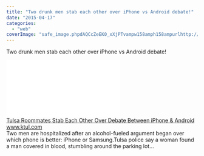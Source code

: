 ```yaml
---
title: "Two drunk men stab each other over iPhone vs Android debate!"
date: "2015-04-17"
categories: 
  - "web"
coverImage: "safe_image.phpdAQCcZeEK0_xXjPTvampw158amph158ampurlhttp://ktul.images.worldnow.com/images/7487271_G.jpg"
---
```


Two drunk men stab each other over iPhone vs Android debate!  
  
[![](images/safe_image.php?d=AQCcZeEK0_xXjPTv&w=158&h=158&url=http%3A%2F%2Fktul.images.worldnow.com%2Fimages%2F7487271_G.jpg)](http://l.facebook.com/l.php?u=http%3A%2F%2Fwww.ktul.com%2Fstory%2F28827848%2Ftulsa-roommates-stab-each-other-over-debate-between-iphone-samsung%23.VTFPUe_9jWE.facebook&h=FAQHW05k7&s=1)  
[Tulsa Roommates Stab Each Other Over Debate Between iPhone & Android](http://l.facebook.com/l.php?u=http%3A%2F%2Fwww.ktul.com%2Fstory%2F28827848%2Ftulsa-roommates-stab-each-other-over-debate-between-iphone-samsung%23.VTFPUe_9jWE.facebook&h=nAQFGA45-&s=1)  
www.ktul.com  
Two men are hospitalized after an alcohol-fueled argument began over which phone is better: iPhone or Samsung.Tulsa police say a woman found a man covered in blood, stumbling around the parking lot...
